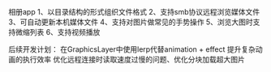   相册app
  1、以目录结构的形式组织文件格式
  2、支持smb协议远程浏览媒体文件
  3、可自动更新本机媒体文件
  4、支持对图片做常见的手势操作
  5、浏览大图时支持微缩列表
  6、支持视频播放
  
  后续开发计划：
  在GraphicsLayer中使用lerp代替animation + effect 提升复杂动画的执行效率
  优化远程连接时读取速度过慢的问题、优化分块加载超大图片
